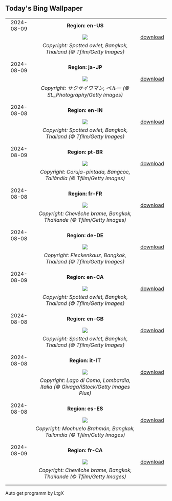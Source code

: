 ## Today's Bing Wallpaper
|      |      |      |
| :----: | :----: | :----: |
|2024-08-09|**Region: en-US**||
||![](https://www.bing.com/th?id=OHR.SpottedOwlet_EN-US7339417169_UHD.jpg&pid=hp&w=1152&h=648&rs=1&c=4)| [download](https://www.bing.com/th?id=OHR.SpottedOwlet_EN-US7339417169_UHD.jpg)|
||*Copyright: Spotted owlet, Bangkok, Thailand (© Tfilm/Getty Images)*
||
|||
|2024-08-09|**Region: ja-JP**||
||![](https://www.bing.com/th?id=OHR.IncaRuinPeru_JA-JP8602736251_UHD.jpg&pid=hp&w=1152&h=648&rs=1&c=4)| [download](https://www.bing.com/th?id=OHR.IncaRuinPeru_JA-JP8602736251_UHD.jpg)|
||*Copyright: サクサイワマン, ペルー (© SL_Photography/Getty Images)*
||
|||
|2024-08-08|**Region: en-IN**||
||![](https://www.bing.com/th?id=OHR.SpottedOwlet_EN-IN6300276493_UHD.jpg&pid=hp&w=1152&h=648&rs=1&c=4)| [download](https://www.bing.com/th?id=OHR.SpottedOwlet_EN-IN6300276493_UHD.jpg)|
||*Copyright: Spotted owlet, Bangkok, Thailand (© Tfilm/Getty Images)*
||
|||
|2024-08-09|**Region: pt-BR**||
||![](https://www.bing.com/th?id=OHR.SpottedOwlet_PT-BR0320206589_UHD.jpg&pid=hp&w=1152&h=648&rs=1&c=4)| [download](https://www.bing.com/th?id=OHR.SpottedOwlet_PT-BR0320206589_UHD.jpg)|
||*Copyright: Coruja-pintada, Bangcoc, Tailândia (© Tfilm/Getty Images)*
||
|||
|2024-08-08|**Region: fr-FR**||
||![](https://www.bing.com/th?id=OHR.SpottedOwlet_FR-FR4852852540_UHD.jpg&pid=hp&w=1152&h=648&rs=1&c=4)| [download](https://www.bing.com/th?id=OHR.SpottedOwlet_FR-FR4852852540_UHD.jpg)|
||*Copyright: Chevêche brame, Bangkok, Thaïlande (© Tfilm/Getty Images)*
||
|||
|2024-08-08|**Region: de-DE**||
||![](https://www.bing.com/th?id=OHR.SpottedOwlet_DE-DE2767331141_UHD.jpg&pid=hp&w=1152&h=648&rs=1&c=4)| [download](https://www.bing.com/th?id=OHR.SpottedOwlet_DE-DE2767331141_UHD.jpg)|
||*Copyright: Fleckenkauz, Bangkok, Thailand (© Tfilm/Getty Images)*
||
|||
|2024-08-09|**Region: en-CA**||
||![](https://www.bing.com/th?id=OHR.SpottedOwlet_EN-CA8167068450_UHD.jpg&pid=hp&w=1152&h=648&rs=1&c=4)| [download](https://www.bing.com/th?id=OHR.SpottedOwlet_EN-CA8167068450_UHD.jpg)|
||*Copyright: Spotted owlet, Bangkok, Thailand (© Tfilm/Getty Images)*
||
|||
|2024-08-08|**Region: en-GB**||
||![](https://www.bing.com/th?id=OHR.SpottedOwlet_EN-GB7230363465_UHD.jpg&pid=hp&w=1152&h=648&rs=1&c=4)| [download](https://www.bing.com/th?id=OHR.SpottedOwlet_EN-GB7230363465_UHD.jpg)|
||*Copyright: Spotted owlet, Bangkok, Thailand (© Tfilm/Getty Images)*
||
|||
|2024-08-08|**Region: it-IT**||
||![](https://www.bing.com/th?id=OHR.LagoComoItaly_IT-IT3865741032_UHD.jpg&pid=hp&w=1152&h=648&rs=1&c=4)| [download](https://www.bing.com/th?id=OHR.LagoComoItaly_IT-IT3865741032_UHD.jpg)|
||*Copyright: Lago di Como, Lombardia, Italia (© Givaga/iStock/Getty Images Plus)*
||
|||
|2024-08-08|**Region: es-ES**||
||![](https://www.bing.com/th?id=OHR.SpottedOwlet_ES-ES9381508477_UHD.jpg&pid=hp&w=1152&h=648&rs=1&c=4)| [download](https://www.bing.com/th?id=OHR.SpottedOwlet_ES-ES9381508477_UHD.jpg)|
||*Copyright: Mochuelo Brahmán, Bangkok, Tailandia (© Tfilm/Getty Images)*
||
|||
|2024-08-09|**Region: fr-CA**||
||![](https://www.bing.com/th?id=OHR.SpottedOwlet_FR-CA8471413078_UHD.jpg&pid=hp&w=1152&h=648&rs=1&c=4)| [download](https://www.bing.com/th?id=OHR.SpottedOwlet_FR-CA8471413078_UHD.jpg)|
||*Copyright: Chevêche brame, Bangkok, Thaïlande (© Tfilm/Getty Images)*
||
|||

Auto get programm by LtgX

